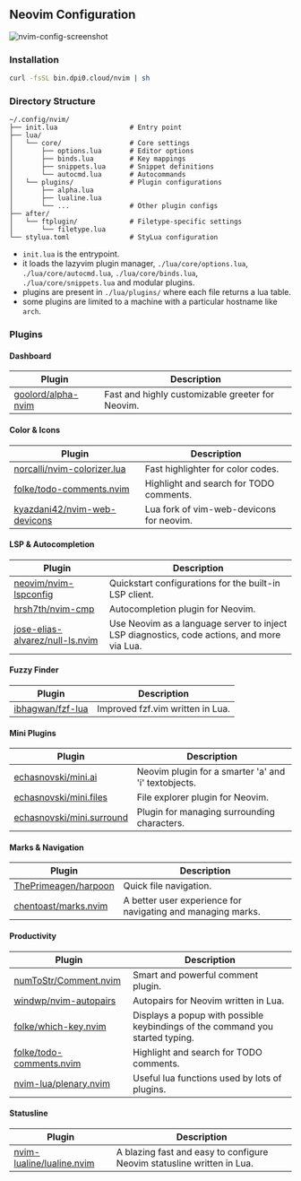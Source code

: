 ## Neovim Configuration

![nvim-config-screenshot](https://github.com/user-attachments/assets/076de815-88d6-499b-9341-8a0dec2a7c2b)

### Installation

```bash
curl -fsSL bin.dpi0.cloud/nvim | sh
```

### Directory Structure

```text
~/.config/nvim/
├── init.lua                  # Entry point
├── lua/
│   └── core/                 # Core settings
│       ├── options.lua       # Editor options
│       ├── binds.lua         # Key mappings
│       ├── snippets.lua      # Snippet definitions
│       └── autocmd.lua       # Autocommands
│   └── plugins/              # Plugin configurations
│       ├── alpha.lua
│       ├── lualine.lua
│       └── ...               # Other plugin configs
├── after/
│   └── ftplugin/             # Filetype-specific settings
│       └── filetype.lua
└── stylua.toml               # StyLua configuration

```

- `init.lua` is the entrypoint.
- it loads the lazyvim plugin manager, `./lua/core/options.lua`, `./lua/core/autocmd.lua`, `./lua/core/binds.lua`, `./lua/core/snippets.lua` and modular plugins.
- plugins are present in `./lua/plugins/` where each file returns a lua table.
- some plugins are limited to a machine with a particular hostname like `arch`.

### Plugins

#### Dashboard

| Plugin                                                      | Description                                      |
| ----------------------------------------------------------- | ------------------------------------------------ |
| [goolord/alpha-nvim](https://github.com/goolord/alpha-nvim) | Fast and highly customizable greeter for Neovim. |

#### Color & Icons

| Plugin                                                                          | Description                              |
| ------------------------------------------------------------------------------- | ---------------------------------------- |
| [norcalli/nvim-colorizer.lua](https://github.com/norcalli/nvim-colorizer.lua)   | Fast highlighter for color codes.        |
| [folke/todo-comments.nvim](https://github.com/folke/todo-comments.nvim)         | Highlight and search for TODO comments.  |
| [kyazdani42/nvim-web-devicons](https://github.com/kyazdani42/nvim-web-devicons) | Lua fork of vim-web-devicons for neovim. |

#### LSP & Autocompletion

| Plugin                                                                                | Description                                                                                |
| ------------------------------------------------------------------------------------- | ------------------------------------------------------------------------------------------ |
| [neovim/nvim-lspconfig](https://github.com/neovim/nvim-lspconfig)                     | Quickstart configurations for the built-in LSP client.                                     |
| [hrsh7th/nvim-cmp](https://github.com/hrsh7th/nvim-cmp)                               | Autocompletion plugin for Neovim.                                                          |
| [jose-elias-alvarez/null-ls.nvim](https://github.com/jose-elias-alvarez/null-ls.nvim) | Use Neovim as a language server to inject LSP diagnostics, code actions, and more via Lua. |

#### Fuzzy Finder

| Plugin                                                  | Description                      |
| ------------------------------------------------------- | -------------------------------- |
| [ibhagwan/fzf-lua](https://github.com/ibhagwan/fzf-lua) | Improved fzf.vim written in Lua. |

#### Mini Plugins

| Plugin                                                                    | Description                                          |
| ------------------------------------------------------------------------- | ---------------------------------------------------- |
| [echasnovski/mini.ai](https://github.com/echasnovski/mini.ai)             | Neovim plugin for a smarter 'a' and 'i' textobjects. |
| [echasnovski/mini.files](https://github.com/echasnovski/mini.files)       | File explorer plugin for Neovim.                     |
| [echasnovski/mini.surround](https://github.com/echasnovski/mini.surround) | Plugin for managing surrounding characters.          |

#### Marks & Navigation

| Plugin                                                          | Description                                                 |
| --------------------------------------------------------------- | ----------------------------------------------------------- |
| [ThePrimeagen/harpoon](https://github.com/ThePrimeagen/harpoon) | Quick file navigation.                                      |
| [chentoast/marks.nvim](https://github.com/chentoast/marks.nvim) | A better user experience for navigating and managing marks. |

#### Productivity

| Plugin                                                                  | Description                                                                   |
| ----------------------------------------------------------------------- | ----------------------------------------------------------------------------- |
| [numToStr/Comment.nvim](https://github.com/numToStr/Comment.nvim)       | Smart and powerful comment plugin.                                            |
| [windwp/nvim-autopairs](https://github.com/windwp/nvim-autopairs)       | Autopairs for Neovim written in Lua.                                          |
| [folke/which-key.nvim](https://github.com/folke/which-key.nvim)         | Displays a popup with possible keybindings of the command you started typing. |
| [folke/todo-comments.nvim](https://github.com/folke/todo-comments.nvim) | Highlight and search for TODO comments.                                       |
| [nvim-lua/plenary.nvim](https://github.com/nvim-lua/plenary.nvim)       | Useful lua functions used by lots of plugins.                                 |

#### Statusline

| Plugin                                                                    | Description                                                            |
| ------------------------------------------------------------------------- | ---------------------------------------------------------------------- |
| [nvim-lualine/lualine.nvim](https://github.com/nvim-lualine/lualine.nvim) | A blazing fast and easy to configure Neovim statusline written in Lua. |
